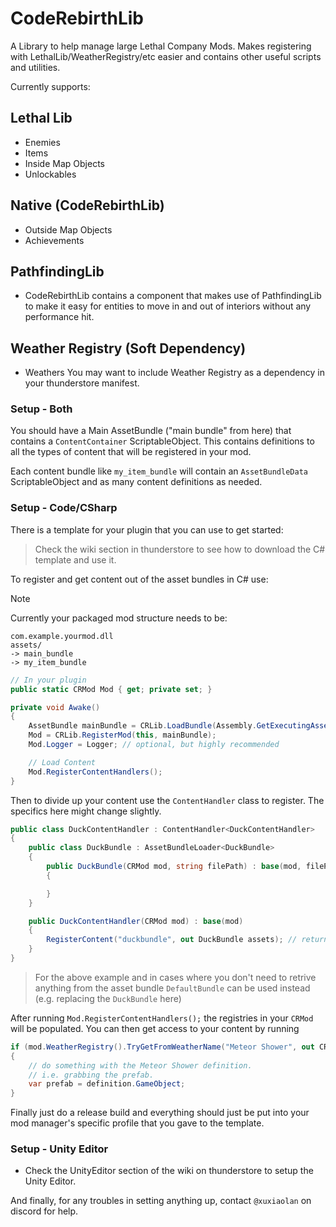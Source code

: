 # CodeRebirthLib

A Library to help manage large Lethal Company Mods. Makes registering with LethalLib/WeatherRegistry/etc easier and contains other useful scripts and utilities.

Currently supports:

## Lethal Lib

- Enemies
- Items
- Inside Map Objects
- Unlockables

## Native (CodeRebirthLib)

- Outside Map Objects
- Achievements

## PathfindingLib

- CodeRebirthLib contains a component that makes use of PathfindingLib to make it easy for entities to move in and out of interiors without any performance hit.

## Weather Registry (Soft Dependency)

- Weathers
You may want to include Weather Registry as a dependency in your thunderstore manifest.

### Setup - Both

You should have a Main AssetBundle ("main bundle" from here) that contains a `ContentContainer` ScriptableObject. This contains definitions to all the types of content that will be registered in your mod.

Each content bundle like `my_item_bundle` will contain an `AssetBundleData` ScriptableObject and as many content definitions as needed.

### Setup - Code/CSharp

There is a template for your plugin that you can use to get started:

> Check the wiki section in thunderstore to see how to download the C# template and use it.

To register and get content out of the asset bundles in C# use:

> [!NOTE]
> Currently your packaged mod structure needs to be:
>
> ```text
> com.example.yourmod.dll
> assets/
> -> main_bundle
> -> my_item_bundle
> ```

```cs
// In your plugin
public static CRMod Mod { get; private set; }

private void Awake()
{
    AssetBundle mainBundle = CRLib.LoadBundle(Assembly.GetExecutingAssembly(), "main_bundle");
    Mod = CRLib.RegisterMod(this, mainBundle);
    Mod.Logger = Logger; // optional, but highly recommended

    // Load Content
    Mod.RegisterContentHandlers();
}
```

Then to divide up your content use the `ContentHandler` class to register. The specifics here might change slightly.

```cs
public class DuckContentHandler : ContentHandler<DuckContentHandler>
{
    public class DuckBundle : AssetBundleLoader<DuckBundle>
    {
        public DuckBundle(CRMod mod, string filePath) : base(mod, filePath)
        {

        }
    }

    public DuckContentHandler(CRMod mod) : base(mod)
    {
        RegisterContent("duckbundle", out DuckBundle assets); // returns bool on if it registered succesfully
    }
}
```

> For the above example and in cases where you don't need to retrive anything from the asset bundle `DefaultBundle` can be used instead (e.g. replacing the `DuckBundle` here)

After running `Mod.RegisterContentHandlers();` the registries in your `CRMod` will be populated. You can then get access to your content by running

```cs
if (mod.WeatherRegistry().TryGetFromWeatherName("Meteor Shower", out CRWeatherDefinition? definition))
{
    // do something with the Meteor Shower definition.
    // i.e. grabbing the prefab.
    var prefab = definition.GameObject;
}
```

Finally just do a release build and everything should just be put into your mod manager's specific profile that you gave to the template.

### Setup - Unity Editor

- Check the UnityEditor section of the wiki on thunderstore to setup the Unity Editor.

And finally, for any troubles in setting anything up, contact `@xuxiaolan` on discord for help.
